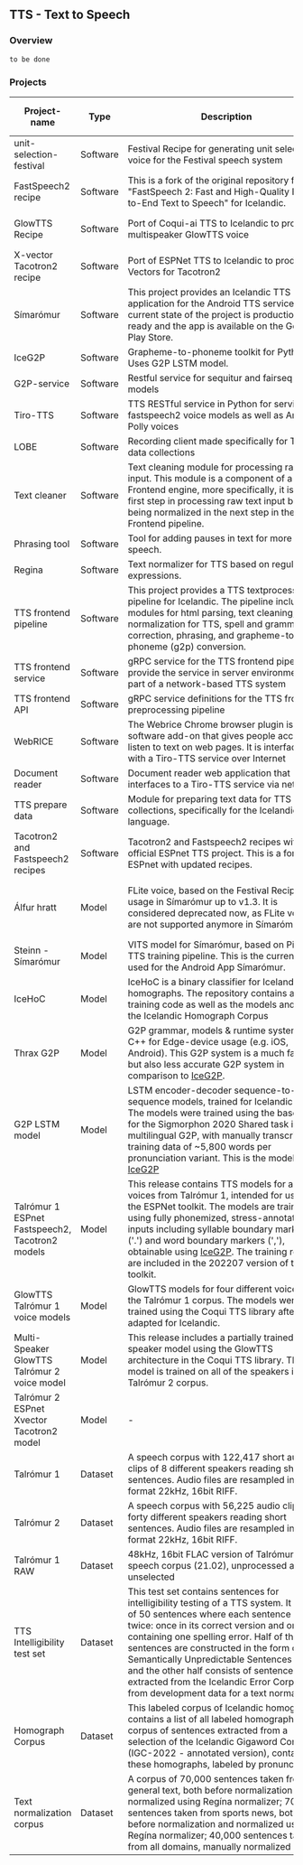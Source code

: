## TTS - Text to Speech

### Overview

`to be done`

### Projects

| Project-name | Type | <div style="width:350px"/> Description | <div style="width:100px"/> Location | Last update (05.24) | Status | Buildable | Model reproducable ? | Comment |
|--------------|------|-------------|----------|---------------------|--------|-----------|----------------------|---------|
| unit-selection-festival | Software | Festival Recipe for generating unit selection voice for the Festival speech system | [GitHub](https://github.com/cadia-lvl/unit-selection-festival/) | 3 years | - | - | - | - |
| FastSpeech2 recipe | Software | This is a fork of the original repository for "FastSpeech 2: Fast and High-Quality End-to-End Text to Speech" for Icelandic. | [GitHub](https://github.com/icelandic-lt/FastSpeech2)<br>[Clarin.is](http://hdl.handle.net/20.500.12537/201) | 22.03 | - | - | - | - |
| GlowTTS Recipe | Software | Port of Coqui-ai TTS to Icelandic to produce multispeaker GlowTTS voice | [GitHub](https://github.com/icelandic-lt/coqui-ai-TTS)<br>[Clarin.is](http://hdl.handle.net/20.500.12537/293)<br>[Clarin.is](http://hdl.handle.net/20.500.12537/292) | 22.10 | - | - | - | - |
| X-vector Tacotron2 recipe | Software | Port of ESPNet TTS to Icelandic to produce Y-Vectors for Tacotron2 | [GitHub](https://github.com/icelandic-lt/espnet) | 6 months | - | - | - | - |
| Símarómur | Software | This project provides an Icelandic TTS application for the Android TTS service. The current state of the project is production-ready and the app is available on the Google Play Store. | [GitHub](https://github.com/icelandic-lt/simaromur) | 2 months | - | - | - | - |
| IceG2P | Software | Grapheme-to-phoneme toolkit for Python. Uses G2P LSTM model. | [GitHub](https://github.com/icelandic-lt/ice-g2p) | - | - | - | - | - |
| G2P-service | Software | Restful service for sequitur and fairseq g2p models | [GitHub](https://github.com/icelandic-lt/g2p-service) | 4 years | - | - | - | - |
| Tiro-TTS | Software | TTS RESTful service in Python for serving fastspeech2 voice models as well as Amazon Polly voices | [GitHub](https://github.com/icelandic-lt/tiro-tts)<br>[Clarin.is](http://hdl.handle.net/20.500.12537/268) | 2 years | - | - | - | - |
| LOBE | Software | Recording client made specifically for TTS data collections | [GitHub](https://github.com/icelandic-lt/LOBE) | 2 years | - | - | - | - |
| Text cleaner | Software | Text cleaning module for processing raw text input. This module is a component of a TTS-Frontend engine, more specifically, it is the first step in processing raw text input before being normalized in the next step in the TTS-Frontend pipeline. | [GitHub](https://github.com/icelandic-lt/text-cleaner) | 2 years | - | - | - | - |
| Phrasing tool | Software | Tool for adding pauses in text for more natural speech. | [GitHub](https://github.com/icelandic-lt/phrasing-tool) | 3 years | - | - | - | - |
| Regina | Software | Text normalizer for TTS based on regular expressions. | [GitHub](https://github.com/icelandic-lt/regina_normalizer) | 2 years | - | - | - | - |
| TTS frontend pipeline | Software | This project provides a TTS textprocessing pipeline for Icelandic. The pipeline includes modules for html parsing, text cleaning, text normalization for TTS, spell and grammar correction, phrasing, and grapheme-to-phoneme (g2p) conversion. | [GitHub](https://github.com/icelandic-lt/tts-frontend)<br>[Clarin.is](http://hdl.handle.net/20.500.12537/279) | 1 years | - | - | - | - |
| TTS frontend service | Software | gRPC service for the TTS frontend pipeline to provide the service in server environments as part of a network-based TTS system | [GitHub](https://github.com/icelandic-lt/tts-frontend-service) | 2 years | - | - | - | - |
| TTS frontend API | Software | gRPC service definitions for the TTS frontend preprocessing pipeline | [GitHub](https://github.com/icelandic-lt/tts-frontend-api) | 3 years | - | - | - | - |
| WebRICE | Software | The Webrice Chrome browser plugin is a software add-on that gives people access to listen to text on web pages. It is interfacing with a Tiro-TTS service over Internet | [GitHub](https://github.com/icelandic-lt/webrice-chrome-extension)<br>[Clarin.is](http://hdl.handle.net/20.500.12537/261) | 2 years | - | - | - | - |
| Document reader | Software | Document reader web application that interfaces to a Tiro-TTS service via network | [GitHub](https://github.com/icelandic-lt/tts_webapp)<br>[Clarin.is](http://hdl.handle.net/20.500.12537/282) | 2 years | - | - | - | - |
| TTS prepare data | Software | Module for preparing text data for TTS data collections, specifically for the Icelandic language. | [GitHub](https://github.com/icelandic-lt/tts_data) | 5 years | - | - | - | - |
| Tacotron2 and Fastspeech2 recipes | Software | Tacotron2 and Fastspeech2 recipes within the official ESPnet TTS project. This is a fork of ESPnet with updated recipes. | [GitHub](https://github.com/icelandic-lt/espnet) | - | - | - | - | - |
| Álfur hratt | Model | FLite voice, based on the Festival Recipe, for usage in Símarómur up to v1.3. It is considered deprecated now, as FLite voices are not supported anymore in Símarómur. | [GitHub](https://github.com/grammatek/simaromur_voices/releases/tag/0.2) | 22.11 | - | - | YES | trainable via unit-selection-festival project |
| Steinn - Símarómur | Model | VITS model for Símarómur, based on Piper TTS training pipeline. This is the current voice used for the Android App Símarómur. | [GitHub](https://github.com/icelandic-lt/simaromur_voices)<br>[Clarin.is](http://hdl.handle.net/20.500.12537/312) | 4 months | - | - | YES | - |
| IceHoC | Model | IceHoC is a binary classifier for Icelandic homographs. The repository contains all training code as well as the models and uses the Icelandic Homograph Corpus | [GitHub](https://github.com/icelandic-lt/IceHoc)<br>[Clarin.is](http://hdl.handle.net/20.500.12537/329) | 2 months | - | - | YES | - |
| Thrax G2P | Model | G2P grammar, models & runtime system in C++ for Edge-device usage (e.g. iOS, Android). This G2P system is a much faster but also less accurate G2P system in comparison to [IceG2P](https://github.com/icelandic-lt/ice-g2p). | [GitHub](https://github.com/icelandic-lt/g2p-thrax) | 3 years | - | - | NO | no training scripts, etc. |
| G2P LSTM model | Model |  LSTM encoder-decoder sequence-to-sequence models, trained for Icelandic G2P. The models were trained using the baseline for the Sigmorphon 2020 Shared task in multilingual G2P, with manually transcribed training data of ~5,800 words per pronunciation variant. This is the model for [IceG2P](https://github.com/icelandic-lt/ice-g2p) | [GitHub](https://github.com/icelandic-lt/g2p-lstm) | 3 years ago | - | - | NO | no training scripts, etc. |
| Talrómur 1 ESPnet Fastspeech2, Tacotron2 models | Model | This release contains TTS models for all 8 voices from Talrómur 1, intended for use with the ESPNet toolkit. The models are trained using fully phonemized, stress-annotated inputs including syllable boundary markers ('.') and word boundary markers (','), obtainable using [IceG2P](https://github.com/icelandic-lt/ice-g2p). The training recipes are included in the 202207 version of the toolkit. | [Clarin.is](http://hdl.handle.net/20.500.12537/294) | 22.10 | - | - | YES | - |
| GlowTTS Talrómur 1 voice models | Model | GlowTTS models for four different voices from the Talrómur 1 corpus. The models were trained using the Coqui TTS library after it was adapted for Icelandic. | [Clarin.is](http://hdl.handle.net/20.500.12537/293) | - | - | - | Partially | No dataset preparation scripts |
| Multi-Speaker GlowTTS Talrómur 2 voice model | Model | This release includes a partially trained multi-speaker model using the GlowTTS architecture in the Coqui TTS library. The model is trained on all of the speakers in the Talrómur 2 corpus. | [Clarin.is](http://hdl.handle.net/20.500.12537/293) | - | - | - | Partially | No dataset preparation scripts |
| Talrómur 2 ESPnet Xvector Tacotron2 model | Model | - | [HuggingFace](https://huggingface.co/espnet/talromur2_xvector_tacotron2) | > 1 years | - | - | NO | No description, training scripts, etc. |
| Talrómur 1 | Dataset | A speech corpus with 122,417 short audio clips of 8 different speakers reading short sentences. Audio files are resampled into the format 22kHz, 16bit RIFF. | [Clarin.is](http://hdl.handle.net/20.500.12537/104) | 21.02 | - | - | - | - |
| Talrómur 2 | Dataset | A speech corpus with 56,225 audio clips of forty different speakers reading short sentences. Audio files are resampled into the format 22kHz, 16bit RIFF. | [Clarin.is](http://hdl.handle.net/20.500.12537/298) | 22.10 | - | - | - | - |
| Talrómur 1 RAW | Dataset | 48kHz, 16bit FLAC version of Talrómur 1 speech corpus (21.02), unprocessed and unselected | [Clarin.is](http://hdl.handle.net/20.500.12537/322) | 24.01 | - | - | - | - |
| TTS Intelligibility test set | Dataset | This test set contains sentences for intelligibility testing of a TTS system. It is a set of 50 sentences where each sentence occurs twice: once in its correct version and once containing one spelling error. Half of the 50 sentences are constructed in the form of Semantically Unpredictable Sentences (SUS) and the other half consists of sentences extracted from the Icelandic Error Corpus and from development data for a text normalizer. | [Clarin.is](http://hdl.handle.net/20.500.12537/182) | 22.01 | - | - | - | - |
| Homograph Corpus | Dataset | This labeled corpus of Icelandic homographs contains a list of all labeled homographs and a corpus of sentences extracted from a selection of the Icelandic Gigaword Corpus (IGC-2022 - annotated version), containing these homographs, labeled by pronunciation. | [Clarin.is](http://hdl.handle.net/20.500.12537/327) | 24.04 | - | - | - | - |
| Text normalization corpus | Dataset | A corpus of 70,000 sentences taken from general text, both before normalization and normalized using Regína normalizer; 70,000 sentences taken from sports news, both before normalization and normalized using Regína normalizer; 40,000 sentences taken from all domains, manually normalized | [Clarin.is](http://hdl.handle.net/20.500.12537/158) | 21.10 | - | - | - | - |